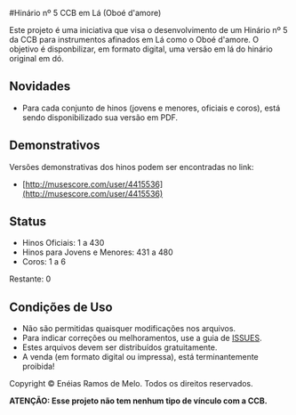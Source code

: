 #Hinário nº 5 CCB em Lá (Oboé d'amore)

Este projeto é uma iniciativa que visa o desenvolvimento de um Hinário nº 5 da CCB para instrumentos afinados em Lá como o Oboé d'amore.
O objetivo é disponbilizar, em formato digital, uma versão em lá do hinário original em dó.

<h2>Novidades</h2>

* Para cada conjunto de hinos (jovens e menores, oficiais e coros), está sendo disponibilizado sua versão em PDF.

<h2>Demonstrativos</h2>

Versões demonstrativas dos hinos podem ser encontradas no link:

* [http://musescore.com/user/4415536](http://musescore.com/user/4415536)

<h2>Status</h2>

* Hinos Oficiais: 1 a 430
* Hinos para Jovens e Menores: 431 a 480
* Coros: 1 a 6

Restante: 0

<h2>Condições de Uso</h2>

* Não são permitidas quaisquer modificações nos arquivos.
* Para indicar correções ou melhoramentos, use a guia de [ISSUES](https://github.com/neneias/ccb-hinario-5-la/issues).
* Estes arquivos devem ser distribuídos gratuitamente.
* A venda (em formato digital ou impressa), está terminantemente proibida!

Copyright © Enéias Ramos de Melo. Todos os direitos reservados.

**ATENÇÃO: Esse projeto não tem nenhum tipo de vínculo com a CCB.**

